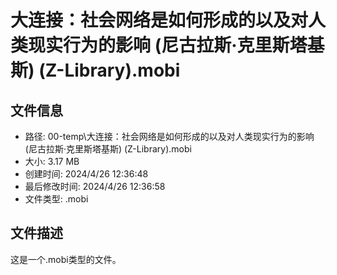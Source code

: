 ﻿# 大连接：社会网络是如何形成的以及对人类现实行为的影响 (尼古拉斯·克里斯塔基斯) (Z-Library).mobi

## 文件信息
- 路径: 00-temp\大连接：社会网络是如何形成的以及对人类现实行为的影响 (尼古拉斯·克里斯塔基斯) (Z-Library).mobi
- 大小: 3.17 MB
- 创建时间: 2024/4/26 12:36:48
- 最后修改时间: 2024/4/26 12:36:58
- 文件类型: .mobi

## 文件描述
这是一个.mobi类型的文件。

